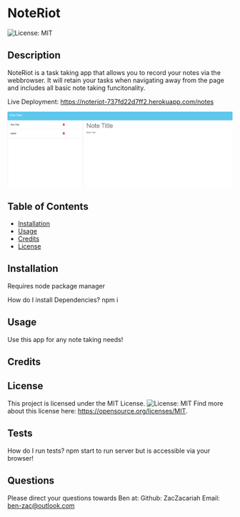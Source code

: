 # NoteRiot
![License: MIT](https://img.shields.io/badge/License-MIT-yellow.svg)

## Description

NoteRiot is a task taking app that allows you to record your notes via the webbrowser. It will retain your tasks when navigating away from the page and includes all basic note taking funcitonality.

Live Deployment: https://noteriot-737fd22d7ff2.herokuapp.com/notes

![alt text](./screenshot.png)

## Table of Contents 

- [Installation](#installation)
- [Usage](#usage)
- [Credits](#credits)
- [License](#license)

## Installation
Requires node package manager

How do I install Dependencies?
npm i

## Usage

Use this app for any note taking needs!

## Credits




## License 

This project is licensed under the MIT License.
![License: MIT](https://img.shields.io/badge/License-MIT-yellow.svg)
Find more about this license here: https://opensource.org/licenses/MIT.

        

## Tests

How do I run tests?
npm start to run server but is accessible via your browser!

## Questions

Please direct your questions towards Ben at:
Github: ZacZacariah
Email: ben-zac@outlook.com

    